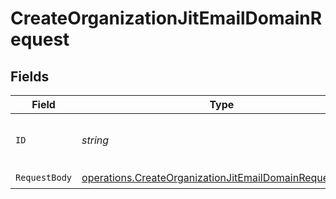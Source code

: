 # CreateOrganizationJitEmailDomainRequest


## Fields

| Field                                                                                                                            | Type                                                                                                                             | Required                                                                                                                         | Description                                                                                                                      |
| -------------------------------------------------------------------------------------------------------------------------------- | -------------------------------------------------------------------------------------------------------------------------------- | -------------------------------------------------------------------------------------------------------------------------------- | -------------------------------------------------------------------------------------------------------------------------------- |
| `ID`                                                                                                                             | *string*                                                                                                                         | :heavy_check_mark:                                                                                                               | The unique identifier of the organization.                                                                                       |
| `RequestBody`                                                                                                                    | [operations.CreateOrganizationJitEmailDomainRequestBody](../../models/operations/createorganizationjitemaildomainrequestbody.md) | :heavy_check_mark:                                                                                                               | N/A                                                                                                                              |
